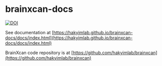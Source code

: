 # brainxcan-docs

[![DOI](https://zenodo.org/badge/629233031.svg)](https://zenodo.org/badge/latestdoi/629233031)

See documentation at [https://hakyimlab.github.io/brainxcan-docs/docs/index.html](https://hakyimlab.github.io/brainxcan-docs/docs/index.html)

BrainXcan code repository is at [https://github.com/hakyimlab/brainxcan](https://github.com/hakyimlab/brainxcan)
